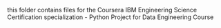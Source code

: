 this folder contains files for the Coursera IBM Engineering Science Certification specialization - Python Project for Data Engineering Course

